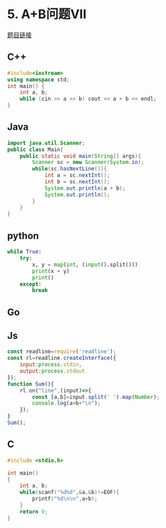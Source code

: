 
# 5. A+B问题VII 

[题目链接](https://kamacoder.com/problem.php?id=1004) 

## C++

```CPP
#include<iostream>
using namespace std;
int main() {
    int a, b;
    while (cin >> a >> b) cout << a + b << endl;
}
```
## Java 

```Java 
import java.util.Scanner;
public class Main{
    public static void main(String[] args){
        Scanner sc = new Scanner(System.in);
        while(sc.hasNextLine()){
            int a = sc.nextInt();
            int b = sc.nextInt();
            System.out.println(a + b);
            System.out.println();
        }
    }
}
```

## python 

```python 
while True:
    try:
        x, y = map(int, (input().split()))
        print(x + y)
        print()
    except:
        break
```

## Go 

## Js 
```javascript
const readline=require('readline');
const rl=readline.createInterface({
    input:process.stdin,
    output:process.stdout
});
function Sum(){
    rl.on("line",(input)=>{
        const [a,b]=input.split(' ').map(Number);
        console.log(a+b+"\n");
    });
}
Sum();
```
## C 


```C 
#include <stdio.h>

int main()
{
    int a, b;
    while(scanf("%d%d",&a,&b)!=EOF){
        printf("%d\n\n",a+b);
    }
    return 0;
}
```
